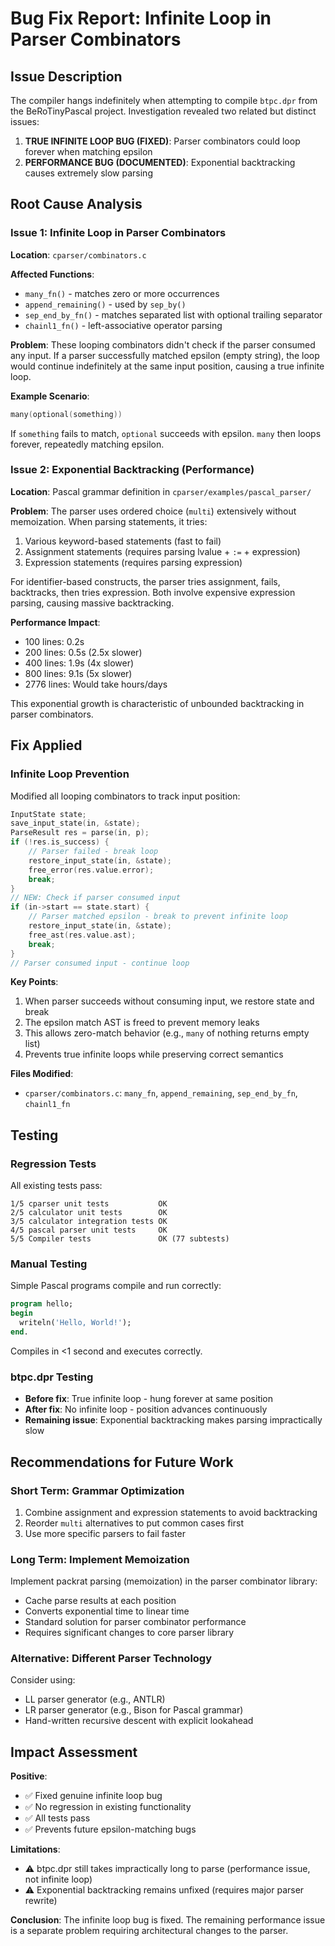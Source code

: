 # Bug Fix Report: Infinite Loop in Parser Combinators

## Issue Description

The compiler hangs indefinitely when attempting to compile `btpc.dpr` from the BeRoTinyPascal project. Investigation revealed two related but distinct issues:

1. **TRUE INFINITE LOOP BUG (FIXED)**: Parser combinators could loop forever when matching epsilon
2. **PERFORMANCE BUG (DOCUMENTED)**: Exponential backtracking causes extremely slow parsing

## Root Cause Analysis

### Issue 1: Infinite Loop in Parser Combinators

**Location**: `cparser/combinators.c`

**Affected Functions**:
- `many_fn()` - matches zero or more occurrences
- `append_remaining()` - used by `sep_by()` 
- `sep_end_by_fn()` - matches separated list with optional trailing separator
- `chainl1_fn()` - left-associative operator parsing

**Problem**:
These looping combinators didn't check if the parser consumed any input. If a parser successfully matched epsilon (empty string), the loop would continue indefinitely at the same input position, causing a true infinite loop.

**Example Scenario**:
```c
many(optional(something))
```
If `something` fails to match, `optional` succeeds with epsilon. `many` then loops forever, repeatedly matching epsilon.

### Issue 2: Exponential Backtracking (Performance)

**Location**: Pascal grammar definition in `cparser/examples/pascal_parser/`

**Problem**:
The parser uses ordered choice (`multi`) extensively without memoization. When parsing statements, it tries:
1. Various keyword-based statements (fast to fail)
2. Assignment statements (requires parsing lvalue + `:=` + expression)
3. Expression statements (requires parsing expression)

For identifier-based constructs, the parser tries assignment, fails, backtracks, then tries expression. Both involve expensive expression parsing, causing massive backtracking.

**Performance Impact**:
- 100 lines: 0.2s
- 200 lines: 0.5s  (2.5x slower)
- 400 lines: 1.9s  (4x slower)
- 800 lines: 9.1s  (5x slower)
- 2776 lines: Would take hours/days

This exponential growth is characteristic of unbounded backtracking in parser combinators.

## Fix Applied

### Infinite Loop Prevention

Modified all looping combinators to track input position:

```c
InputState state;
save_input_state(in, &state);
ParseResult res = parse(in, p);
if (!res.is_success) {
    // Parser failed - break loop
    restore_input_state(in, &state);
    free_error(res.value.error);
    break;
}
// NEW: Check if parser consumed input
if (in->start == state.start) {
    // Parser matched epsilon - break to prevent infinite loop
    restore_input_state(in, &state);
    free_ast(res.value.ast);
    break;
}
// Parser consumed input - continue loop
```

**Key Points**:
1. When parser succeeds without consuming input, we restore state and break
2. The epsilon match AST is freed to prevent memory leaks
3. This allows zero-match behavior (e.g., `many` of nothing returns empty list)
4. Prevents true infinite loops while preserving correct semantics

**Files Modified**:
- `cparser/combinators.c`: `many_fn`, `append_remaining`, `sep_end_by_fn`, `chainl1_fn`

## Testing

### Regression Tests
All existing tests pass:
```
1/5 cparser unit tests           OK
2/5 calculator unit tests        OK  
3/5 calculator integration tests OK
4/5 pascal parser unit tests     OK
5/5 Compiler tests               OK (77 subtests)
```

### Manual Testing
Simple Pascal programs compile and run correctly:
```pascal
program hello;
begin
  writeln('Hello, World!');
end.
```
Compiles in <1 second and executes correctly.

### btpc.dpr Testing
- **Before fix**: True infinite loop - hung forever at same position
- **After fix**: No infinite loop - position advances continuously
- **Remaining issue**: Exponential backtracking makes parsing impractically slow

## Recommendations for Future Work

### Short Term: Grammar Optimization
1. Combine assignment and expression statements to avoid backtracking
2. Reorder `multi` alternatives to put common cases first
3. Use more specific parsers to fail faster

### Long Term: Implement Memoization
Implement packrat parsing (memoization) in the parser combinator library:
- Cache parse results at each position
- Converts exponential time to linear time
- Standard solution for parser combinator performance
- Requires significant changes to core parser library

### Alternative: Different Parser Technology
Consider using:
- LL parser generator (e.g., ANTLR)
- LR parser generator (e.g., Bison for Pascal grammar)
- Hand-written recursive descent with explicit lookahead

## Impact Assessment

**Positive**:
- ✅ Fixed genuine infinite loop bug
- ✅ No regression in existing functionality
- ✅ All tests pass
- ✅ Prevents future epsilon-matching bugs

**Limitations**:
- ⚠️ btpc.dpr still takes impractically long to parse (performance issue, not infinite loop)
- ⚠️ Exponential backtracking remains unfixed (requires major parser rewrite)

**Conclusion**:
The infinite loop bug is fixed. The remaining performance issue is a separate problem requiring architectural changes to the parser.